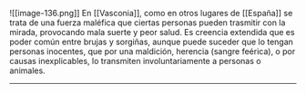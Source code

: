 ![[image-136.png]]
En [[Vasconia]], como en otros lugares de [[España]] se trata de una fuerza maléfica que ciertas personas pueden trasmitir con la mirada, provocando mala suerte y peor salud. Es creencia extendida que es poder común entre brujas y sorgiñas, aunque puede suceder que lo tengan personas inocentes, que por una maldición, herencia (sangre feérica), o por causas inexplicables, lo transmiten involuntariamente a personas o animales.

---

